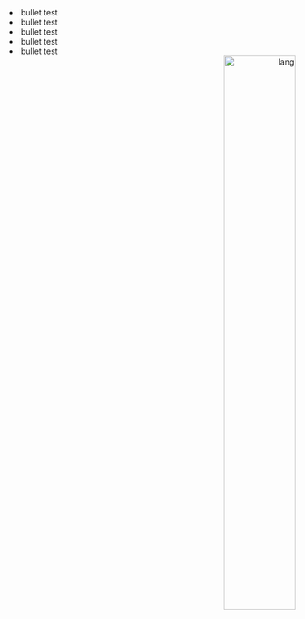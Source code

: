 <div align=left>
  <li>bullet test</li>
  <li>bullet test</li>
  <li>bullet test</li>
  <li>bullet test</li>
  <li>bullet test</li>
</div>

<div align=right>
  <img width="50%" alt="lang" src="https://github-readme-stats.vercel.app/api/top-langs/?username=nunopenim&count_private=true&layout=compact&hide_border=true&langs_count=10" />
</div>

<!--
**nunopenim/nunopenim** is a ✨ _special_ ✨ repository because its `README.md` (this file) appears on your GitHub profile.

Here are some ideas to get you started:

- 🔭 I’m currently working on ...
- 🌱 I’m currently learning ...
- 👯 I’m looking to collaborate on ...
- 🤔 I’m looking for help with ...
- 💬 Ask me about ...
- 📫 How to reach me: ...
- 😄 Pronouns: ...
- ⚡ Fun fact: ...
-->

